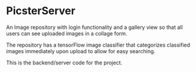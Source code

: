 # PicsterServer


An Image repository with login functionality and a gallery view so that all users can see uploaded images in a collage form.


The repository has a tensorFlow image classifier that categorizes classified images immediately upon upload to allow for easy searching.


This is the backend/server code for the project.
